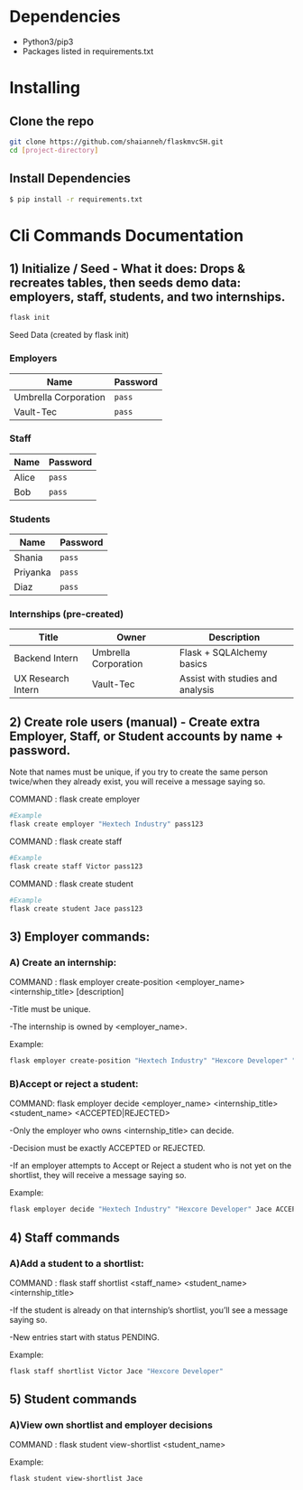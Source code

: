 
# Dependencies
* Python3/pip3
* Packages listed in requirements.txt

# Installing 

## Clone the repo

```bash
git clone https://github.com/shaianneh/flaskmvcSH.git
cd [project-directory]
```
## Install Dependencies

```bash
$ pip install -r requirements.txt
```

# Cli Commands Documentation 

## 1) Initialize / Seed - What it does: Drops & recreates tables, then seeds demo data: employers, staff, students, and two internships.

```bash
flask init
```
Seed Data (created by flask init)

### Employers
| Name                  | Password |
|-----------------------|----------|
| Umbrella Corporation  | `pass`   |
| Vault-Tec             | `pass`   |

### Staff
| Name  | Password |
|-------|----------|
| Alice | `pass`   |
| Bob   | `pass`   |

### Students
| Name     | Password |
|----------|----------|
| Shania   | `pass`   |
| Priyanka | `pass`   |
| Diaz     | `pass`   |

### Internships (pre-created)
| Title              | Owner                 | Description                     |
|--------------------|-----------------------|---------------------------------|
| Backend Intern     | Umbrella Corporation  | Flask + SQLAlchemy basics       |
| UX Research Intern | Vault-Tec             | Assist with studies and analysis |

## 2) Create role users (manual) - Create extra Employer, Staff, or Student accounts by name + password.

Note that names must be unique, if you try to create the same person twice/when they already exist, you will receive a message saying so. 

COMMAND : flask create employer <name> <password> 
 
```bash
#Example
flask create employer "Hextech Industry" pass123
```

COMMAND : flask create staff <name> <password>

```bash
#Example
flask create staff Victor pass123
```

COMMAND : flask create student <name> <password>

```bash
#Example
flask create student Jace pass123
```
 
## 3) Employer commands: 

### A) Create an internship: 

COMMAND : flask employer create-position <employer_name> <internship_title> [description]
    
-Title must be unique.

-The internship is owned by <employer_name>.

Example:

```bash
flask employer create-position "Hextech Industry" "Hexcore Developer" "Hex-Crystal Analysis"
```

### B)Accept or reject a student:

COMMAND: flask employer decide <employer_name> <internship_title> <student_name> <ACCEPTED|REJECTED>

-Only the employer who owns <internship_title> can decide.

-Decision must be exactly ACCEPTED or REJECTED.

-If an employer attempts to Accept or Reject a student who is not yet on the shortlist, they will receive a message saying so. 

Example:

```bash
flask employer decide "Hextech Industry" "Hexcore Developer" Jace ACCEPTED
```

## 4) Staff commands

### A)Add a student to a shortlist:

COMMAND : flask staff shortlist <staff_name> <student_name> <internship_title>
    
-If the student is already on that internship’s shortlist, you’ll see a message saying so.

-New entries start with status PENDING.

Example:

```bash
flask staff shortlist Victor Jace "Hexcore Developer"
```

## 5) Student commands

### A)View own shortlist and employer decisions

COMMAND : flask student view-shortlist <student_name>
    
Example:

```bash
flask student view-shortlist Jace
```

